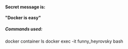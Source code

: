 #### Secret message is:
**"Docker is easy"**

##### Commands used:
docker container ls
docker exec -it funny_heyrovsky bash
